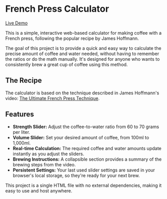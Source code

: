 # French Press Calculator

[Live Demo](https://sandman21dan.github.io/french-press-calculator)

This is a simple, interactive web-based calculator for making coffee with a French press, following the popular recipe by James Hoffmann.

The goal of this project is to provide a quick and easy way to calculate the precise amount of coffee and water needed, without having to remember the ratios or do the math manually. It's designed for anyone who wants to consistently brew a great cup of coffee using this method.

## The Recipe

The calculator is based on the technique described in James Hoffmann's video: [The Ultimate French Press Technique](https://www.youtube.com/watch?v=st571DYYTR8).

## Features

*   **Strength Slider:** Adjust the coffee-to-water ratio from 60 to 70 grams per liter.
*   **Volume Slider:** Set your desired amount of coffee, from 100ml to 1,000ml.
*   **Real-time Calculation:** The required coffee and water amounts update instantly as you adjust the sliders.
*   **Brewing Instructions:** A collapsible section provides a summary of the brewing steps from the video.
*   **Persistent Settings:** Your last used slider settings are saved in your browser's local storage, so they're ready for your next brew.

This project is a single HTML file with no external dependencies, making it easy to use and host anywhere.
